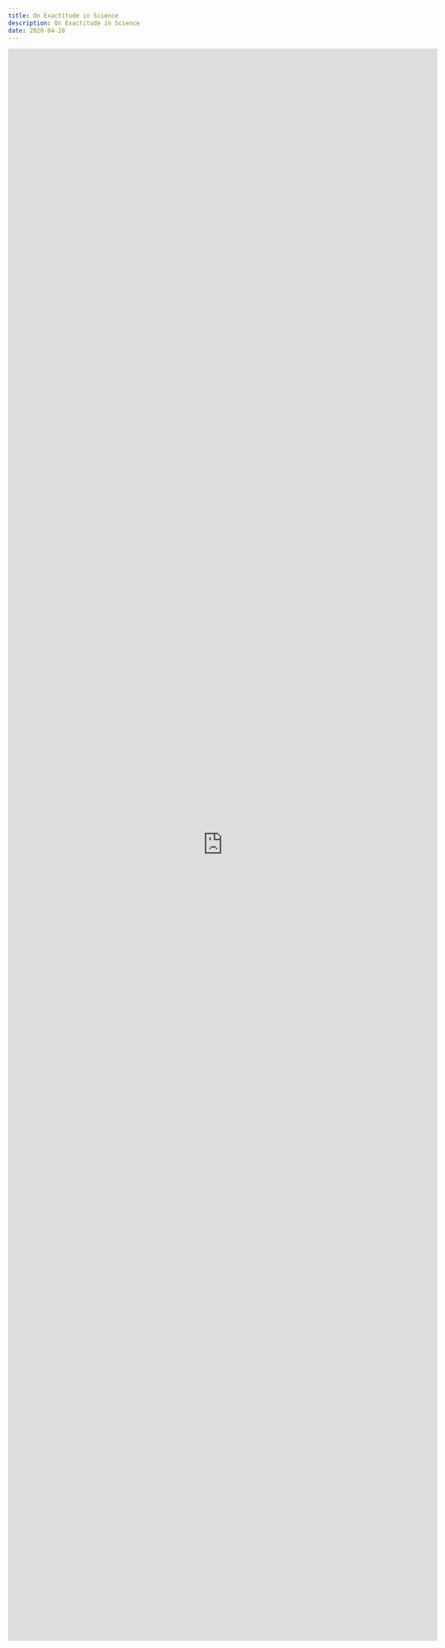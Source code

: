 ```yaml
---
title: On Exactitude in Science
description: On Exactitude in Science
date: 2020-04-28
---
```

<body style="margin:0">
<iframe src="https://docs.google.com/document/d/e/2PACX-1vQeg3TAyENdqW17DtyHClfN_o1vlwdwBFkjF3DE8eGkM2ZPMVtJ3gC-1LASxAAxT7JLxNQxnqyIPHrh/pub?embedded=true" style="border: none; width: 90vw; height: 80vh"></iframe>